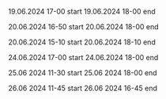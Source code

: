 19.06.2024 17-00 start
19.06.2024 18-00 end

20.06.2024 16-50 start
20.06.2024 18-00 end

20.06.2024 15-10 start
20.06.2024 18-10 end

24.06.2024 17-00 start
24.06.2024 18-00 end

25.06 2024 11-30 start
25.06 2024 18-00 end

26.06 2024 11-45 start
26.06 2024 16-45 end